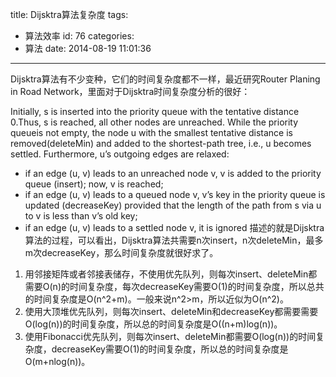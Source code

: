 title: Dijsktra算法复杂度
tags:
  - 算法效率
id: 76
categories:
  - 算法
date: 2014-08-19 11:01:36
---

Dijsktra算法有不少变种，它们的时间复杂度都不一样，最近研究Router Planing in Road Network，里面对于Dijsktra时间复杂度分析的很好：

Initially, s is inserted into the priority queue with the tentative distance 0.Thus, s is reached, all other nodes are unreached. While the priority queueis not empty, the node u with the smallest tentative distance is removed(deleteMin) and added to the shortest-path tree, i.e., u becomes settled. Furthermore, u’s outgoing edges are relaxed:

*   if an edge (u, v) leads to an unreached node v, v is added to the priority queue (insert); now, v is reached;
*   if an edge (u, v) leads to a queued node v, v’s key in the priority queue is updated (decreaseKey) provided that the length of the path from s via u to v is less than v’s old key;
*   if an edge (u, v) leads to a settled node v, it is ignored
描述的就是Dijsktra算法的过程，可以看出，Dijsktra算法共需要n次insert，n次deleteMin，最多m次decreaseKey，那么时间复杂度就很好求了。

1.  用邻接矩阵或者邻接表储存，不使用优先队列，则每次insert、deleteMin都需要O(n)的时间复杂度，每次decreaseKey需要O(1)的时间复杂度，所以总共的时间复杂度是O(n^2+m)。一般来说n^2&gt;m，所以近似为O(n^2)。
2.  使用大顶堆优先队列，则每次insert、deleteMin和decreaseKey都需要需要O(log(n))的时间复杂度，所以总的时间复杂度是O((n+m)log(n))。
3.  使用Fibonacci优先队列，则每次insert、deleteMin都需要O(log(n))的时间复杂度，decreaseKey需要O(1)的时间复杂度，所以总的时间复杂度是O(m+nlog(n))。
